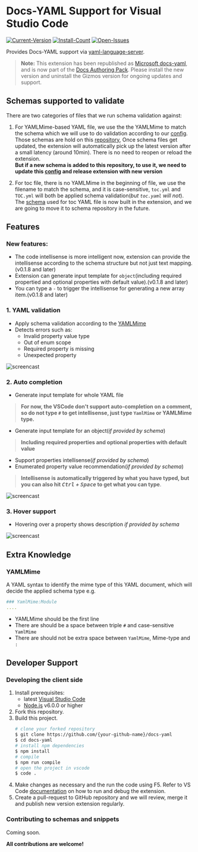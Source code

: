 
# Docs-YAML Support for Visual Studio Code

[![Current-Version](https://vsmarketplacebadge.apphb.com/version/Gizmos.docs-yaml.svg)](https://marketplace.visualstudio.com/items?itemName=Gizmos.docs-yaml)
[![Install-Count](https://vsmarketplacebadge.apphb.com/installs/Gizmos.docs-yaml.svg)](https://marketplace.visualstudio.com/items?itemName=Gizmos.docs-yaml)
[![Open-Issues](https://vsmarketplacebadge.apphb.com/rating/Gizmos.docs-yaml.svg)](https://marketplace.visualstudio.com/items?itemName=Gizmos.docs-yaml)

Provides Docs-YAML support via [yaml-language-server](https://github.com/redhat-developer/yaml-language-server).

>  **Note:** This extension has been republished as [Microsoft docs-yaml](https://marketplace.visualstudio.com/items?itemName=docsmsft.docs-yaml), and is now part of the [Docs Authoring Pack](https://marketplace.visualstudio.com/items?itemName=docsmsft.docs-authoring-pack). Please install the new version and uninstall the Gizmos version for ongoing updates and support.

## Schemas supported to validate

There are two categories of files that we run schema validation against:

1. For YAMLMime-based YAML file, we use the the YAMLMime to match the schema which we will use to do validation according to our [config](https://raw.githubusercontent.com/928PJY/docs-yaml/master/config/schema_config.json).  
Those schemas are hold on this [repository](https://github.com/MicrosoftDocs/schemas), Once schema files get updated, the extension will automatically pick up the latest version after a small latency (around 10min). There is no need to reopen or reload the extension.  
**But if a new schema is added to this repository, to use it, we need to update this [config](https://raw.githubusercontent.com/928PJY/docs-yaml/master/config/schema_config.json) and release extension with new version**

2. For toc file, there is no YAMLMime in the beginning of file, we use the filename to match the schema, and it is case-sensitive, `toc.yml` and `TOC.yml` will both be applied schema validation(*but `toc.yaml` will not*).  
The [schema](https://github.com/928PJY/docs-yaml/blob/master/schemas/toc.schema.json) used for toc YAML file is now built in the extension, and we are going to move it to schema repository in the future.

## Features

### New features:

* The code intellisense is more intelligent now, extension can provide the intellisense according to the schema structure but not just text mapping.(v0.1.8 and later)
* Extension can generate input template for `object`(including required propertied and optional properties with default value).(v0.1.8 and later)
* You can type a `-` to trigger the intellisense for generating a new array item.(v0.1.8 and later)

### 1. YAML validation

* Apply schema validation according to the [YAMLMime](#YamlMime)
* Detects errors such as:
    * Invalid property value type
    * Out of enum scope
    * Required property is missing
    * Unexpected property

![screencast](https://raw.githubusercontent.com/928PJY/docs-yaml/master/images/docs-yaml-extension-validation.gif)

### 2. Auto completion

* Generate input template for whole YAML file

> **For now, the VSCode don't support auto-completion on a comment, so do not type `#` to get intellisense, just type `YamlMime` or YAMLMime type.**

* Generate input template for an object(*if provided by schema*)  

> **Including required properties and optional properties with default value**

* Support properties intellisense(*if provided by schema*)
* Enumerated property value recommendation(*if provided by schema*)

> **Intellisense is automatically triggered by what you have typed, but you can  also hit *<kbd>Ctrl</kbd> + <kbd>Space</kbd>* to get what you can type**.

![screencast](https://raw.githubusercontent.com/928PJY/docs-yaml/master/images/docs-yaml-extension-intellisense.gif)

### 3. Hover support

* Hovering over a property shows description *if provided by schema*

![screencast](https://raw.githubusercontent.com/928PJY/docs-yaml/master/images/docs-yaml-extension-hover.gif)

## Extra Knowledge

### **YAMLMime**

A YAML syntax to identify the mime type of this YAML document, which will decide the applied schema type
e.g.

```yaml
### YamlMime:Module
....
```

* YAMLMime should be the first line
* There are should be a space between triple `#` and case-sensitive `YamlMime`
* There are should not be extra space between `YamlMime`, Mime-type and `:`

## Developer Support

### Developing the client side

1. Install prerequisites:
   * latest [Visual Studio Code](https://code.visualstudio.com/)
   * [Node.js](https://nodejs.org/) v6.0.0 or higher
2. Fork this repository.
3. Build this project.
    ```bash
    # clone your forked repository
    $ git clone https://github.com/{your-github-name}/docs-yaml
    $ cd docs-yaml
    # install npm dependencies
    $ npm install
    # compile
    $ npm run compile
    # open the project in vscode
    $ code .
    ```
4. Make changes as necessary and the run the code using F5.
    Refer to VS Code [documentation](https://code.visualstudio.com/docs/extensions/debugging-extensions) on how to run and debug the extension.
5. Create a pull-request to GitHub repository and we will review, merge it and publish new version extension regularly.

### Contributing to schemas and snippets

Coming soon.

**All contributions are welcome!**
